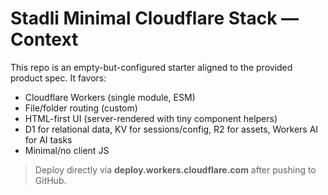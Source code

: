 # Stadli Minimal Cloudflare Stack — Context

This repo is an empty-but-configured starter aligned to the provided product spec. It favors:
- Cloudflare Workers (single module, ESM)
- File/folder routing (custom)
- HTML-first UI (server-rendered with tiny component helpers)
- D1 for relational data, KV for sessions/config, R2 for assets, Workers AI for AI tasks
- Minimal/no client JS

> Deploy directly via **deploy.workers.cloudflare.com** after pushing to GitHub.
